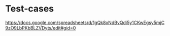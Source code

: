# Test-cases
https://docs.google.com/spreadsheets/d/1gQk8xNdBvQdi5y1CKwEgsy5mjC9zO9LbPKbBLZVDyts/edit#gid=0
